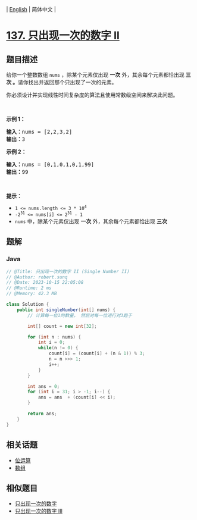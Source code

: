 
| [English](README_EN.md) | 简体中文 |

# [137. 只出现一次的数字 II](https://leetcode.cn//problems/single-number-ii/)

## 题目描述

<p>给你一个整数数组&nbsp;<code>nums</code> ，除某个元素仅出现 <strong>一次</strong> 外，其余每个元素都恰出现 <strong>三次 。</strong>请你找出并返回那个只出现了一次的元素。</p>

<p>你必须设计并实现线性时间复杂度的算法且使用常数级空间来解决此问题。</p>

<p>&nbsp;</p>

<p><strong>示例 1：</strong></p>

<pre>
<strong>输入：</strong>nums = [2,2,3,2]
<strong>输出：</strong>3
</pre>

<p><strong>示例 2：</strong></p>

<pre>
<strong>输入：</strong>nums = [0,1,0,1,0,1,99]
<strong>输出：</strong>99
</pre>

<p>&nbsp;</p>

<p><strong>提示：</strong></p>

<ul>
	<li><code>1 &lt;= nums.length &lt;= 3 * 10<sup>4</sup></code></li>
	<li><code>-2<sup>31</sup> &lt;= nums[i] &lt;= 2<sup>31</sup> - 1</code></li>
	<li><code>nums</code> 中，除某个元素仅出现 <strong>一次</strong> 外，其余每个元素都恰出现 <strong>三次</strong></li>
</ul>


## 题解


### Java

```Java
// @Title: 只出现一次的数字 II (Single Number II)
// @Author: robert.sunq
// @Date: 2023-10-15 22:05:08
// @Runtime: 2 ms
// @Memory: 42.3 MB

class Solution {
    public int singleNumber(int[] nums) {
        // 计算每一位1的数量， 然后对每一位进行对3趋于

        int[] count = new int[32];

        for (int n : nums) {
            int i = 0;
            while(n != 0) {
                count[i] = (count[i] + (n & 1)) % 3;
                n = n >>> 1;
                i++;
            }
        }

        int ans = 0;
        for (int i = 31; i > -1; i--) {
            ans = ans  + (count[i] << i);
        }

        return ans;
    }
}
```



## 相关话题

- [位运算](https://leetcode.cn//tag/bit-manipulation)
- [数组](https://leetcode.cn//tag/array)

## 相似题目


- [只出现一次的数字](../single-number/README.md)
- [只出现一次的数字 III](../single-number-iii/README.md)
